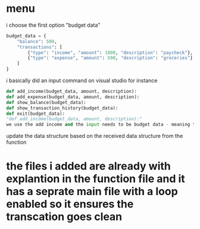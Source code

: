 # menu
i choose the first option "budget data"

```python 
budget_data = {
    "balance": 500,
    "transactions": [
        {"type": "income", "amount": 1000, "description": "paycheck"},
        {"type": "expense", "amount": 500, "description": "groceries"},
    ]
}

```
i basically did an input command on visual studio for instance 
```python
def add_income(budget_data, amount, description):
def add_expense(budget_data, amount, description):
def show_balance(budget_data):
def show_transaction_history(budget_data):
def exit(budget_data):
"def add_income(budget_data, amount, description):"
we use the add income and the input needs to be budget data - meaning the iteam the amount - for exmaple if its 5 apples so it needs to be mentioned  and the description  - about the item
```
update the data structure based on the received data structure from the function 


# the files i added are already with explantion in the function file and it has a seprate main file with a loop enabled so it ensures the transcation goes clean 
